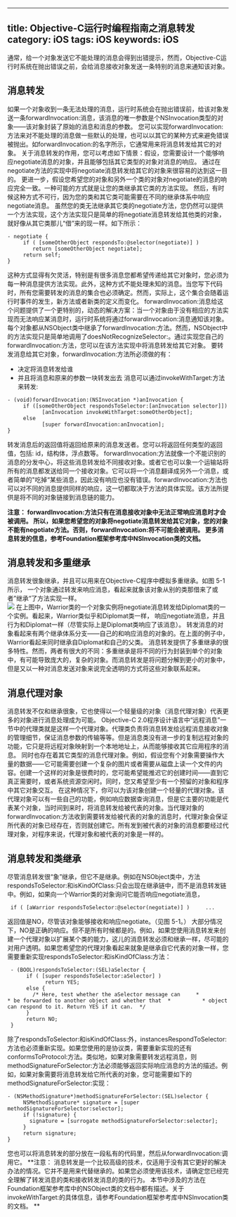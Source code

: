 
---
title: Objective-C运行时编程指南之消息转发
category: iOS
tags: iOS
keywords: iOS
---
 通常，给一个对象发送它不能处理的消息会得到出错提示，然而，Objective-C运行时系统在抛出错误之前，会给消息接收对象发送一条特别的消息来通知该对象。 
 <!--more-->
## 消息转发 
如果一个对象收到一条无法处理的消息，运行时系统会在抛出错误前，给该对象发送一条forwardInvocation:消息，该消息的唯一参数是个NSInvocation类型的对象——该对象封装了原始的消息和消息的参数。 您可以实现forwardInvocation:方法来对不能处理的消息做一些默认的处理，也可以以其它的某种方式来避免错误被抛出。如forwardInvocation:的名字所示，它通常用来将消息转发给其它的对象。 关于消息转发的作用，您可以考虑如下情景：假设，您需要设计一个能够响应negotiate消息的对象，并且能够包括其它类型的对象对消息的响应。 通过在negotiate方法的实现中将negotiate消息转发给其它的对象来很容易的达到这一目的。 更进一步，假设您希望您的对象和另外一个类的对象对negotiate的消息的响应完全一致。一种可能的方式就是让您的类继承其它类的方法实现。 然后，有时候这种方式不可行，因为您的类和其它类可能需要在不同的继承体系中响应negotiate消息。 虽然您的类无法继承其它类的negotiate方法，您仍然可以提供一个方法实现，这个方法实现只是简单的将negotiate消息转发给其他类的对象，就好像从其它类那儿“借”来的现一样。如下所示： 
```objc
- negotiate {
     if ( [someOtherObject respondsTo:@selector(negotiate)] )
        return [someOtherObject negotiate];
     return self;
} 
```
这种方式显得有欠灵活，特别是有很多消息您都希望传递给其它对象时，您必须为每一种消息提供方法实现。此外，这种方式不能处理未知的消息。当您写下代码时，所有您需要转发的消息的集合也必须确定。然而，实际上，这个集合会随着运行时事件的发生，新方法或者新类的定义而变化。
forwardInvocation:消息给这个问题提供了一个更特别的，动态的解决方案：当一个对象由于没有相应的方法实现而无法响应某消息时，运行时系统将通过forwardInvocation:消息通知该对象。每个对象都从NSObject类中继承了forwardInvocation:方法。然而，NSObject中的方法实现只是简单地调用了doesNotRecognizeSelector:。通过实现您自己的forwardInvocation:方法，您可以在该方法实现中将消息转发给其它对象。 
 要转发消息给其它对象，forwardInvocation:方法所必须做的有：
*   决定将消息转发给谁
*   并且将消息和原来的参数一块转发出去 
  消息可以通过invokeWithTarget:方法来转发:
```objc
- (void)forwardInvocation:(NSInvocation *)anInvocation {
     if ([someOtherObject respondsToSelector:[anInvocation selector]]) 
           [anInvocation invokeWithTarget:someOtherObject];
     else
           [super forwardInvocation:anInvocation];
} 
```
转发消息后的返回值将返回给原来的消息发送者。您可以将返回任何类型的返回值，包括: id，结构体，浮点数等。
forwardInvocation:方法就像一个不能识别的消息的分发中心，将这些消息转发给不同接收对象。或者它也可以象一个运输站将所有的消息都发送给同一个接收对象。它可以将一个消息翻译成另外一个消息，或者简单的"吃掉“某些消息，因此没有响应也没有错误。forwardInvocation:方法也可以对不同的消息提供同样的响应，这一切都取决于方法的具体实现。该方法所提供是将不同的对象链接到消息链的能力。

**注意： forwardInvocation:方法只有在消息接收对象中无法正常响应消息时才会被调用。 所以，如果您希望您的对象将negotiate消息转发给其它对象，您的对象不能有negotiate方法。否则，forwardInvocation:将不可能会被调用。 更多消息转发的信息，参考Foundation框架参考库中NSInvocation类的文档。** 
## 消息转发和多重继承 
消息转发很象继承，并且可以用来在Objective-C程序中模拟多重继承。如图 5-1所示， 一个对象通过转发来响应消息，看起来就象该对象从别的类那借来了或者”继承“了方法实现一样。  
![](http://okjl482qy.bkt.clouddn.com/message_inherit.png)
 在上图中，Warrior类的一个对象实例将negotiate消息转发给Diplomat类的一个实例。看起来，Warrior类似乎和Diplomat类一样， 响应negotiate消息，并且行为和Diplomat一样（尽管实际上是Diplomat类响应了该消息）。 
  转发消息的对象看起来有两个继承体系分支——自己的和响应消息的对象的。在上面的例子中，Warrior看起来同时继承自Diplomat和自己的父类。
  消息转发提供了多重继承的很多特性。然而，两者有很大的不同：多重继承是将不同的行为封装到单个的对象中，有可能导致庞大的，复杂的对象。而消息转发是将问题分解到更小的对象中，但是又以一种对消息发送对象来说完全透明的方式将这些对象联系起来。
## 消息代理对象
消息转发不仅和继承很象，它也使得以一个轻量级的对象（消息代理对象）代表更多的对象进行消息处理成为可能。 Objective-C 2.0程序设计语言中“远程消息”一节中的代理类就是这样一个代理对象。代理类负责将消息转发给远程消息接收对象的管理细节，保证消息参数的传输等等。但是消息类没有进一步的复制远程对象的功能，它只是将远程对象映射到一个本地地址上，从而能够接收其它应用程序的消息。 同时也存在着其它类型的消息代理对象。例如，假设您有个对象需要操作大量的数据——它可能需要创建一个复杂的图片或者需要从磁盘上读一个文件的内容。创建一个这样的对象是很费时的，您可能希望能推迟它的创建时间——直到它真正需要时，或者系统资源空闲时。同时，您又希望至少有一个预留的对象和程序中其它对象交互。 在这种情况下，你可以为该对象创建一个轻量的代理对象。该代理对象可以有一些自己的功能，例如响应数据查询消息，但是它主要的功能是代表某个对象，当时间到来时，将消息转发给被代表的对象。当代理对象的forwardInvocation:方法收到需要转发给被代表的对象的消息时，代理对象会保证所代表的对象已经存在，否则就创建它。所有发到被代表的对象的消息都要经过代理对象，对程序来说，代理对象和被代表的对象是一样的。
## 消息转发和类继承 
尽管消息转发很“象”继承，但它不是继承。例如在NSObject类中，方法respondsToSelector:和isKindOfClass:只会出现在继承链中，而不是消息转发链中。例如，如果向一个Warrior类的对象询问它能否响应negotiate消息， 
```objc
 if ( [aWarrior respondsToSelector:@selector(negotiate)] )     ...
``` 
返回值是NO，尽管该对象能够接收和响应negotiate。（见图 5-1。） 大部分情况下，NO是正确的响应。但不是所有时候都是的。例如，如果您使用消息转发来创建一个代理对象以扩展某个类的能力，这儿的消息转发必须和继承一样，尽可能的对用户透明。如果您希望您的代理对象看起来就象是继承自它代表的对象一样，您需要重新实现respondsToSelector:和isKindOfClass:方法： 
```objc
 - (BOOL)respondsToSelector:(SEL)aSelector {
      if ( [super respondsToSelector:aSelector] )
            return YES;
      else { 
        /* Here, test whether the aSelector message can     *          * be forwarded to another object and whether that  *          * object can respond to it. Return YES if it can.  */ 
      }
      return NO;
 } 
```
除了respondsToSelector:和isKindOfClass:外，instancesRespondToSelector:方法也必须重新实现。如果您使用的是协议类，需要重新实现的还有conformsToProtocol:方法。类似地，如果对象需要转发远程消息，则methodSignatureForSelector:方法必须能够返回实际响应消息的方法的描述。例如，如果对象需要将消息转发给它所代表的对象，您可能需要如下的methodSignatureForSelector:实现： 
```objc
- (NSMethodSignature*)methodSignatureForSelector:(SEL)selector {     
     NSMethodSignature* signature = [super methodSignatureForSelector:selector];
     if (!signature) {
       signature = [surrogate methodSignatureForSelector:selector];
     }
     return signature;
} 
```
 您也可以将消息转发的部分放在一段私有的代码里，然后从forwardInvocation:调用它。 
  **注意：  消息转发是一个比较高级的技术，仅适用于没有其它更好的解决办法的情况。它并不是用来代替继承的。如果您必须使用该技术，请确定您已经完全理解了转发消息的类和接收转发消息的类的行为。 本节中涉及的方法在Foundation框架参考库中的NSObject类的文档中都有描述。关于invokeWithTarget:的具体信息，请参考Foundation框架参考库中NSInvocation类的文档。 **


